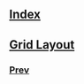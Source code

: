 ## [Index](https://github.com/IIKUYY/CSS/main/README.md)
## [Grid Layout](https://github.com/IIKUYY/CSS/blob/main/Chapter17/Ch17.md)

### [Prev](https://github.com/IIKUYY/CSS/blob/main/Chapter16/README.md)
